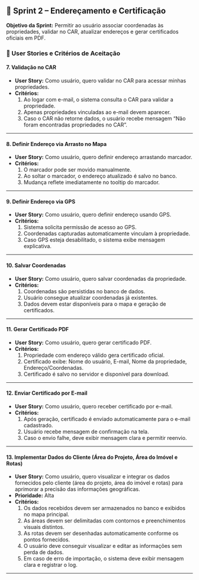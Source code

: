 ## 🏁 Sprint 2 – Endereçamento e Certificação
**Objetivo da Sprint:** Permitir ao usuário associar coordenadas às propriedades, validar no CAR, atualizar endereços e gerar certificados oficiais em PDF.

### 🔹 User Stories e Critérios de Aceitação

#### 7. Validação no CAR
- **User Story:** Como usuário, quero validar no CAR para acessar minhas propriedades.
- **Critérios:**
  1. Ao logar com e-mail, o sistema consulta o CAR para validar a propriedade.
  2. Apenas propriedades vinculadas ao e-mail devem aparecer.
  3. Caso o CAR não retorne dados, o usuário recebe mensagem “Não foram encontradas propriedades no CAR”.

---

#### 8. Definir Endereço via Arrasto no Mapa
- **User Story:** Como usuário, quero definir endereço arrastando marcador.
- **Critérios:**
  1. O marcador pode ser movido manualmente.
  2. Ao soltar o marcador, o endereço atualizado é salvo no banco.
  3. Mudança reflete imediatamente no tooltip do marcador.

---

#### 9. Definir Endereço via GPS
- **User Story:** Como usuário, quero definir endereço usando GPS.
- **Critérios:**
  1. Sistema solicita permissão de acesso ao GPS.
  2. Coordenadas capturadas automaticamente vinculam à propriedade.
  3. Caso GPS esteja desabilitado, o sistema exibe mensagem explicativa.

---

#### 10. Salvar Coordenadas
- **User Story:** Como usuário, quero salvar coordenadas da propriedade.
- **Critérios:**
  1. Coordenadas são persistidas no banco de dados.
  2. Usuário consegue atualizar coordenadas já existentes.
  3. Dados devem estar disponíveis para o mapa e geração de certificados.

---

#### 11. Gerar Certificado PDF
- **User Story:** Como usuário, quero gerar certificado PDF.
- **Critérios:**
  1. Propriedade com endereço válido gera certificado oficial.
  2. Certificado exibe: Nome do usuário, E-mail, Nome da propriedade, Endereço/Coordenadas.
  3. Certificado é salvo no servidor e disponível para download.

---

#### 12. Enviar Certificado por E-mail
- **User Story:** Como usuário, quero receber certificado por e-mail.
- **Critérios:**
  1. Após geração, certificado é enviado automaticamente para o e-mail cadastrado.
  2. Usuário recebe mensagem de confirmação na tela.
  3. Caso o envio falhe, deve exibir mensagem clara e permitir reenvio.

---

#### 13. Implementar Dados do Cliente (Área do Projeto, Área do Imóvel e Rotas)
- **User Story:** Como usuário, quero visualizar e integrar os dados fornecidos pelo cliente (área do projeto, área do imóvel e rotas) para aprimorar a precisão das informações geográficas.
- **Prioridade:** Alta  
- **Critérios:**
  1. Os dados recebidos devem ser armazenados no banco e exibidos no mapa principal.  
  2. As áreas devem ser delimitadas com contornos e preenchimentos visuais distintos.  
  3. As rotas devem ser desenhadas automaticamente conforme os pontos fornecidos.  
  4. O usuário deve conseguir visualizar e editar as informações sem perda de dados.  
  5. Em caso de erro de importação, o sistema deve exibir mensagem clara e registrar o log.  

---
